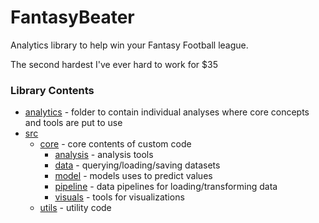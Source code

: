 # FantasyBeater
Analytics library to help win your Fantasy Football league. 

The second hardest I've ever hard to work for $35


### Library Contents
* [analytics](analytics) - folder to contain individual analyses where core concepts and tools are put to use
* [src](src)
  * [core](src/core) - core contents of custom code
    * [analysis](src/core/analysis) - analysis tools 
    * [data](src/core/data) - querying/loading/saving datasets
    * [model](src/core/model) - models uses to predict values
    * [pipeline](src/core/pipeline) - data pipelines for loading/transforming data
    * [visuals](src/core/visuals) - tools for visualizations
  * [utils](src/utils) - utility code
